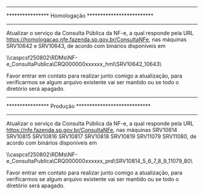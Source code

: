 ******************************************************
**************** Homologação *************************
******************************************************
Atualizar o serviço da Consulta Pública da NF-e, a qual responde pela URL https://homologacao.nfe.fazenda.sp.gov.br/ConsultaNFe, nas máquinas SRV10642 e SRV10643, de acordo com binários disponíveis em

\\\caspcsf250802\RDMs\NF-e_ConsultaPublica\CRQ000000xxxxxx_hml\SRV10642_10643\

Favor entrar em contato para realizar junto comigo a atualização, para verificarmos se algum arquivo existente vai ser mantido ou se todo o diretório será apagado. 


******************************************************
**************** Produção ****************************
******************************************************
Atualizar o serviço da Consulta Pública da NF-e, a qual responde pela URL https://nfe.fazenda.sp.gov.br/ConsultaNFe, nas máquinas SRV10814 SRV10815 SRV10816 SRV10817 SRV10818 SRV10819 SRV11079 SRV11080, de acordo com binários disponíveis em 

\\\caspcsf250802\RDMs\NF-e_ConsultaPublica\CRQ000000xxxxxx_prd\SRV10814_5_6_7_8_9_11079_80\

Favor entrar em contato para realizar junto comigo a atualização, para verificarmos se algum arquivo existente vai ser mantido ou se todo o diretório será apagado.